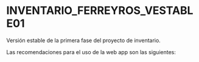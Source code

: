 # INVENTARIO_FERREYROS_VESTABLE01
Versión estable de la primera fase del proyecto de inventario.

Las recomendaciones para el uso de la web app son las siguientes:
